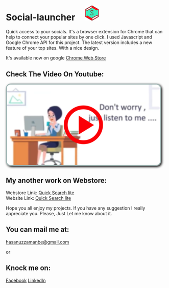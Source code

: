 # Social-launcher <img style="width: 46px; margin-left: 23px;" src="icon.png">
Quick access to your socials.
It's a browser extension for Chrome that can help to connect your popular sites by one click.
I used Javascript and Google Chrome API for this project.
The latest version includes a new feature of your top sites.
With a nice design.

It's available now on google <a href="https://chrome.google.com/webstore/detail/social-launcher/ioijhmpjoplcmckgaiggcoockjijmcim"> Chrome Web Store</a>

## Check The Video On Youtube:<br>
<a href="https://www.youtube.com/watch?v=kGrZRbSTQwY" target="_blank" ><img style="border: 3px solid rgb(158, 179, 177);
    box-shadow: black 3px 3px 7px;
    border-radius: 15px;
    max-width: 480px;" src="vdo.png"></a>


## My another work on Webstore:
  Webstore Link:
  <a href="https://chrome.google.com/webstore/detail/quick-search-lite/boikedohmpklkpcmpkickjfnmalfbimf">Quick Search lite</a><br>
  Website Link:
  <a href="https://hasanuzzamanbe.github.io/quick-search-extension/">Quick Search lite</a><br>
  
Hope you all enjoy my projects.
If you have any suggestion I really appreciate you.
Please, Just Let me know about it.<br>
## You can mail me at:
 <a href="mailto:'hasanuzzamanbe@gmail.com'">hasanuzzamanbe@gmail.com</a>

or 
## Knock me on:<br>

<a href="https://www.facebook.com/shamim.reza.1029" target="_blank" >Facebook</a>
<a href="https://www.linkedin.com/in/hasanuzzaman-shamim-307680115/" target="_blank" >LinkedIn</a>

